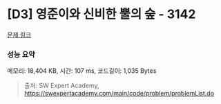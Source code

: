 # [D3] 영준이와 신비한 뿔의 숲 - 3142 

[문제 링크](https://swexpertacademy.com/main/code/problem/problemDetail.do?contestProbId=AV_6xWk6sbADFAWS) 

### 성능 요약

메모리: 18,404 KB, 시간: 107 ms, 코드길이: 1,035 Bytes



> 출처: SW Expert Academy, https://swexpertacademy.com/main/code/problem/problemList.do